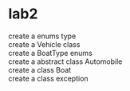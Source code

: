 # lab2
create a enums type<br> 
create a Vehicle class<br>
create a BoatType enums<br>
create a abstract class Automobile<br>
create a class Boat<br>
create a class exception<br>